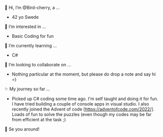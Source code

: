 👋 Hi,  I’m @Bird-cherry, a ...
- 42 yo Swede

👀 I’m interested in ... 
- Basic Coding for fun

🌱 I’m currently learning ... 
- C# 

💞️ I’m looking to collaborate on ... 
- Nothing particular at the moment, but please do drop a note and say hi =)
 
✨ My journey so far ... 
- Picked up C# coding some time ago. I'm self taught and doing it for fun. I have tried building a couple of console apps in visual studio. I also recently joined the Advent of code [https://adventofcode.com/2022/]. Loads of fun to solve the puzzles (even though my codes may be far from efficient at the task ;) 

👋 Se you around!








<!---
Bird-cherry/Bird-cherry is a ✨ special ✨ repository because its `README.md` (this file) appears on your GitHub profile.
You can click the Preview link to take a look at your changes.
--->

